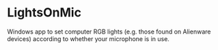 # LightsOnMic
Windows app to set computer RGB lights (e.g. those found on Alienware devices) according to whether your microphone is in use.
